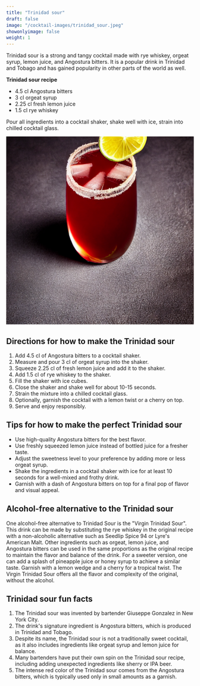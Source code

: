 ```yaml
---
title: "Trinidad sour"
draft: false
image: "/cocktail-images/trinidad_sour.jpeg"
showonlyimage: false
weight: 1
---
```


Trinidad sour is a strong and tangy cocktail made with rye whiskey, orgeat syrup, lemon juice, and Angostura bitters. It is a popular drink in Trinidad and Tobago and has gained popularity in other parts of the world as well.

<!--more-->

**Trinidad sour recipe**

- 4.5 cl Angostura bitters
- 3 cl orgeat syrup
- 2.25 cl fresh lemon juice
- 1.5 cl rye whiskey


Pour all ingredients into a cocktail shaker, shake well with ice, strain into chilled cocktail glass.

![](/cocktail-images/trinidad_sour.jpeg)


## Directions for how to make the Trinidad sour

1. Add 4.5 cl of Angostura bitters to a cocktail shaker.
2. Measure and pour 3 cl of orgeat syrup into the shaker.
3. Squeeze 2.25 cl of fresh lemon juice and add it to the shaker.
4. Add 1.5 cl of rye whiskey to the shaker.
5. Fill the shaker with ice cubes.
6. Close the shaker and shake well for about 10-15 seconds.
7. Strain the mixture into a chilled cocktail glass.
8. Optionally, garnish the cocktail with a lemon twist or a cherry on top.
9. Serve and enjoy responsibly.

## Tips for how to make the perfect Trinidad sour

- Use high-quality Angostura bitters for the best flavor. 
- Use freshly squeezed lemon juice instead of bottled juice for a fresher taste. 
- Adjust the sweetness level to your preference by adding more or less orgeat syrup. 
- Shake the ingredients in a cocktail shaker with ice for at least 10 seconds for a well-mixed and frothy drink. 
- Garnish with a dash of Angostura bitters on top for a final pop of flavor and visual appeal.

## Alcohol-free alternative to the Trinidad sour

One alcohol-free alternative to Trinidad Sour is the "Virgin Trinidad Sour". This drink can be made by substituting the rye whiskey in the original recipe with a non-alcoholic alternative such as Seedlip Spice 94 or Lyre's American Malt. Other ingredients such as orgeat, lemon juice, and Angostura bitters can be used in the same proportions as the original recipe to maintain the flavor and balance of the drink. For a sweeter version, one can add a splash of pineapple juice or honey syrup to achieve a similar taste. Garnish with a lemon wedge and a cherry for a tropical twist. The Virgin Trinidad Sour offers all the flavor and complexity of the original, without the alcohol.

## Trinidad sour fun facts

1. The Trinidad sour was invented by bartender Giuseppe Gonzalez in New York City.
2. The drink's signature ingredient is Angostura bitters, which is produced in Trinidad and Tobago.
3. Despite its name, the Trinidad sour is not a traditionally sweet cocktail, as it also includes ingredients like orgeat syrup and lemon juice for balance.
4. Many bartenders have put their own spin on the Trinidad sour recipe, including adding unexpected ingredients like sherry or IPA beer.
5. The intense red color of the Trinidad sour comes from the Angostura bitters, which is typically used only in small amounts as a garnish.
